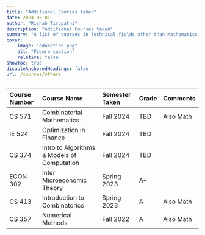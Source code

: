 ```yaml
---
title: "Additional Courses taken"
date: 2024-05-01
author: "Rishab Tirupathi"
description: "Additional Courses taken" 
summary: "A list of courses in technical fields other than Mathematics and Statistics I have taken as an undergraduate and graduate student." 
cover:
    image: "education.png"
    alt: "Figure caption"
    relative: false
showToc: true
disableAnchoredHeadings: false
url: /courses/others
---
```

| Course Number | Course Name | Semester Taken | Grade | Comments |
| :-------------| :----------| :-------------| :--------| :-------------------|
| CS 571      | Combinatorial Mathematics| Fall 2024| TBD | Also Math |
| IE 524        | Optimization in Finance| Fall 2024| TBD | |
| CS 374        | Intro to Algorithms & Models of Computation| Fall 2024| TBD | | 
| ECON 302      | Inter Microeconomic Theory| Spring 2023| A+| |
| CS 413      | Introduction to Combinatorics| Spring 2023| A| Also Math |
| CS 357      | Numerical Methods| Fall 2022| A| Also Math |